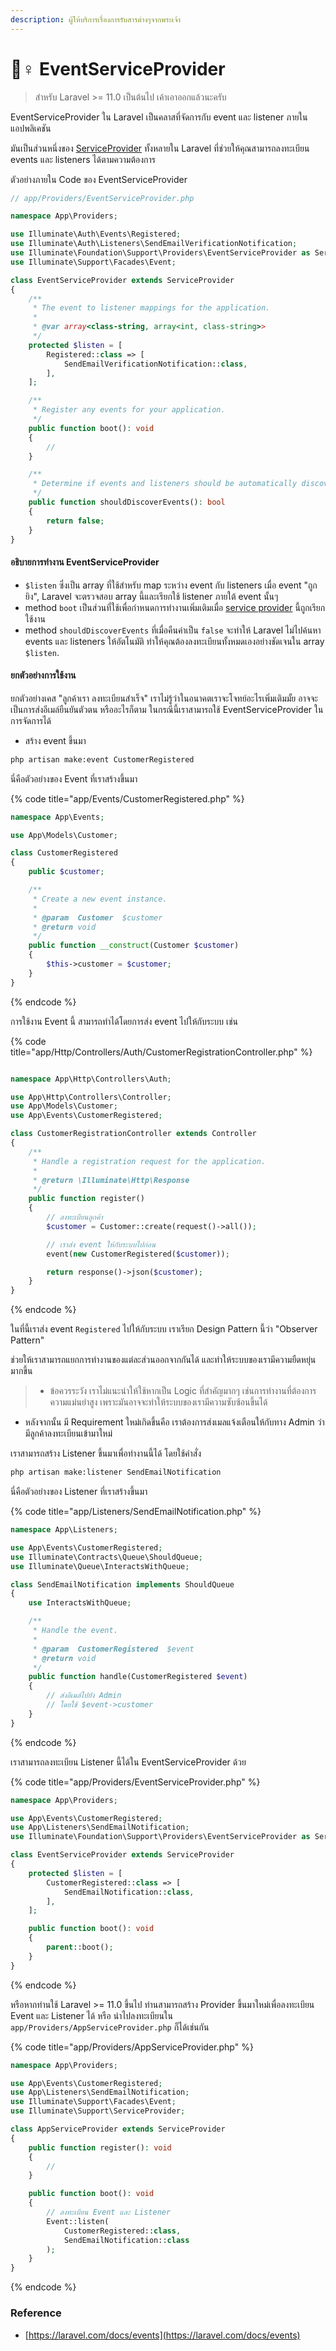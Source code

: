 ```yaml
---
description: ผู้ให้บริการเรื่องการรับสารต่างๆจากพระเจ้า
---
```


# 🙋♀ EventServiceProvider

> สำหรับ Laravel >= 11.0 เป็นต้นไป เค้าเอาออกแล้วนะครับ

EventServiceProvider ใน Laravel เป็นคลาสที่จัดการกับ event และ listener ภายในแอปพลิเคชัน

มันเป็นส่วนหนึ่งของ [ServiceProvider](./) ทั้งหลายใน Laravel ที่ช่วยให้คุณสามารถลงทะเบียน events และ listeners ได้ตามความต้องการ&#x20;



ตัวอย่างภายใน Code ของ EventServiceProvider

```php
// app/Providers/EventServiceProvider.php

namespace App\Providers;

use Illuminate\Auth\Events\Registered;
use Illuminate\Auth\Listeners\SendEmailVerificationNotification;
use Illuminate\Foundation\Support\Providers\EventServiceProvider as ServiceProvider;
use Illuminate\Support\Facades\Event;

class EventServiceProvider extends ServiceProvider
{
    /**
     * The event to listener mappings for the application.
     *
     * @var array<class-string, array<int, class-string>>
     */
    protected $listen = [
        Registered::class => [
            SendEmailVerificationNotification::class,
        ],
    ];

    /**
     * Register any events for your application.
     */
    public function boot(): void
    {
        //
    }

    /**
     * Determine if events and listeners should be automatically discovered.
     */
    public function shouldDiscoverEvents(): bool
    {
        return false;
    }
}
```

#### อธิบายการทำงาน EventServiceProvider

* &#x20;`$listen` ซึ่งเป็น array ที่ใช้สำหรับ map ระหว่าง event กับ listeners  เมื่อ event "ถูกยิง", Laravel จะตรวจสอบ array นี้และเรียกใช้ listener ภายใต้ event นั้นๆ
* method `boot` เป็นส่วนที่ใช้เพื่อกำหนดการทำงานเพิ่มเติมเมื่อ [service provider](./) นี้ถูกเรียกใช้งาน
* method `shouldDiscoverEvents` ที่เมื่อคืนค่าเป็น `false` จะทำให้ Laravel ไม่ไปค้นหา events และ listeners ให้อัตโนมัติ ทำให้คุณต้องลงทะเบียนทั้งหมดเองอย่างชัดเจนใน array `$listen`.


#### ยกตัวอย่างการใช้งาน

ยกตัวอย่างเคส "ลูกค้าเรา ลงทะเบียนสำเร็จ" เราไม่รู้ว่าในอนาคตเราจะโจทย์อะไรเพิ่มเติมมั้ย 
อาจจะเป็นการส่งอีเมล์ยืนยันตัวตน หรืออะไรก็ตาม ในกรณีนี้เราสามารถใช้ EventServiceProvider ในการจัดการได้

  - สร้าง event ขึ้นมา

```bash
php artisan make:event CustomerRegistered
```

นี่คือตัวอย่างของ Event ที่เราสร้างขึ้นมา

{% code title="app/Events/CustomerRegistered.php" %}
```php
namespace App\Events;

use App\Models\Customer;

class CustomerRegistered
{
    public $customer;

    /**
     * Create a new event instance.
     *
     * @param  Customer  $customer
     * @return void
     */
    public function __construct(Customer $customer)
    {
        $this->customer = $customer;
    }
}
```
{% endcode %}


การใช้งาน Event นี้ สามารถทำได้โดยการส่ง event ไปให้กับระบบ เช่น

{% code title="app/Http/Controllers/Auth/CustomerRegistrationController.php" %}
```php

namespace App\Http\Controllers\Auth;

use App\Http\Controllers\Controller;
use App\Models\Customer;
use App\Events\CustomerRegistered;

class CustomerRegistrationController extends Controller
{
    /**
     * Handle a registration request for the application.
     *
     * @return \Illuminate\Http\Response
     */
    public function register()
    {
        // ลงทะเบียนลูกค้า
        $customer = Customer::create(request()->all());

        // เราส่ง event ให้กับระบบไปก่อน
        event(new CustomerRegistered($customer));

        return response()->json($customer);
    }
}
```
{% endcode %}

ในที่นี้เราส่ง event `Registered` ไปให้กับระบบ เราเรียก Design Pattern นี้ว่า "Observer Pattern" 

ช่วยให้เราสามารถแยกการทำงานของแต่ละส่วนออกจากกันได้ และทำให้ระบบของเรามีความยืดหยุ่นมากขึ้น


> * ข้อควรระวัง เราไม่แนะนำให้ใช้หากเป็น Logic ที่สำคัญมากๆ เช่นการทำงานที่ต้องการความแม่นยำสูง เพราะมันอาจจะทำให้ระบบของเรามีความซับซ้อนขึ้นได้



   - หลังจากนั้น มี Requirement ใหม่เกิดขึ้นคือ 
เราต้องการส่งเมลแจ้งเตือนให้กับทาง Admin ว่ามีลูกค้าลงทะเบียนเข้ามาใหม่

เราสามารถสร้าง Listener ขึ้นมาเพื่อทำงานนี้ได้ โดยใช้คำสั่ง
```bash
php artisan make:listener SendEmailNotification
```

นี่คือตัวอย่างของ Listener ที่เราสร้างขึ้นมา

{% code title="app/Listeners/SendEmailNotification.php" %}
```php
namespace App\Listeners;

use App\Events\CustomerRegistered;
use Illuminate\Contracts\Queue\ShouldQueue;
use Illuminate\Queue\InteractsWithQueue;

class SendEmailNotification implements ShouldQueue
{
    use InteractsWithQueue;

    /**
     * Handle the event.
     *
     * @param  CustomerRegistered  $event
     * @return void
     */
    public function handle(CustomerRegistered $event)
    {
        // ส่งอีเมล์ไปยัง Admin
        // โดยใช้ $event->customer
    }
}
```
{% endcode %}

เราสามารถลงทะเบียน Listener นี้ได้ใน EventServiceProvider ด้วย

{% code title="app/Providers/EventServiceProvider.php" %}
```php
namespace App\Providers;

use App\Events\CustomerRegistered;
use App\Listeners\SendEmailNotification;
use Illuminate\Foundation\Support\Providers\EventServiceProvider as ServiceProvider;

class EventServiceProvider extends ServiceProvider
{
    protected $listen = [
        CustomerRegistered::class => [
            SendEmailNotification::class,
        ],
    ];

    public function boot(): void
    {
        parent::boot();
    }
}
```
{% endcode %}

หรือหากท่านใช้ Laravel >= 11.0 ขึ้นไป 
ท่านสามารถสร้าง Provider ขึ้นมาใหม่เพื่อลงทะเบียน Event และ Listener ได้ หรือ นำไปลงทะเบียนใน `app/Providers/AppServiceProvider.php` ก็ได้เช่นกัน

{% code title="app/Providers/AppServiceProvider.php" %}
```php
namespace App\Providers;

use App\Events\CustomerRegistered;
use App\Listeners\SendEmailNotification;
use Illuminate\Support\Facades\Event;
use Illuminate\Support\ServiceProvider;

class AppServiceProvider extends ServiceProvider
{
    public function register(): void
    {
        //
    }

    public function boot(): void
    {
        // ลงทะเบียน Event และ Listener
        Event::listen(
            CustomerRegistered::class,
            SendEmailNotification::class
        );
    }
}
```
{% endcode %}


### Reference

- [https://laravel.com/docs/events](https://laravel.com/docs/events)